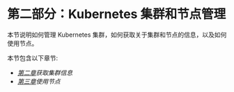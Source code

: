 # 第二部分：Kubernetes 集群和节点管理

本节说明如何管理 Kubernetes 集群，如何获取关于集群和节点的信息，以及如何使用节点。

本节包含以下章节:

*   [*第二章*](02.html#_idTextAnchor033)*获取集群信息*
*   [*第三章*](03.html#_idTextAnchor039)*使用节点*